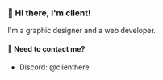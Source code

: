 ### 👋 Hi there, I'm client!
I'm a graphic designer and a web  developer.

#### 💬 Need to contact me?
* Discord: @clienthere
